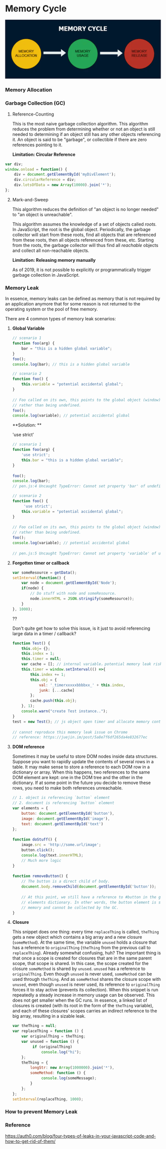 # Memory Cycle

<img src="./memory-cycle.png">

### Memory Allocation



### Garbage Collection (GC)

1. Reference-Counting

   This is the most naive garbage collection algorithm. This algorithm reduces the problem from determining whether or not an object is still needed to determining if an object still has any other objects referencing it. An object is said to be "garbage", or collectible if there are zero references pointing to it.

   <strong>Limitation: Circular Reference</strong>

```JavaScript
var div;
window.onload = function() {
    div = document.getElementById('myDivElement');
    div.circularReference = div;
    div.lotsOfData = new Array(10000).join('*');
};
```

2. Mark-and-Sweep

   This algorithm reduces the definition of "an object is no longer needed" to "an object is unreachable".

   This algorithm assumes the knowledge of a set of objects called *roots.* In JavaScript, the root is the global object. Periodically, the garbage collector will start from these roots, find all objects that are referenced from these roots, then all objects referenced from these, etc. Starting from the roots, the garbage collector will thus find all *reachable* objects and collect all non-reachable objects.

   <strong>Limitation: Releasing memory manually</strong>

   As of 2019, it is not possible to explicitly or programmatically trigger garbage collection in JavaScript.

### Memory Leak

In essence, memory leaks can be defined as memory that is not required by an application anymore that for some reason is not returned to the operating system or the pool of free memory.

There are 4 common types of memory leak scenarios:

1. **Global Variable**

   ```JavaScript
   // scenario 1
   function foo(arg) {
       bar = "this is a hidden global variable";
   }
   foo();
   console.log(bar); // this is a hidden global variable
   ```

   ```JavaScript
   // scenario 2
   function foo() {
       this.variable = "potential accidental global";
   }
   
   // Foo called on its own, this points to the global object (window)
   // rather than being undefined.
   foo();
   console.log(variable); // potential accidental global
   ```

   **Solution: **

   'use strict'

   ```JavaScript
   // scenario 1
   function foo(arg) {
       'use strict';
       this.bar = "this is a hidden global variable";
   }
   
   foo();
   console.log(bar);
   // pen.js:4 Uncaught TypeError: Cannot set property 'bar' of undefined
   ```

   ```JavaScript
   // scenario 2
   function foo() {
     	'use strict';
       this.variable = "potential accidental global";
   }
   
   // Foo called on its own, this points to the global object (window)
   // rather than being undefined.
   foo();
   console.log(variable); // potential accidental global
   
   // pen.js:5 Uncaught TypeError: Cannot set property 'variable' of undefined
   ```

2. **Forgotten timer or callback**

   ```JavaScript
   var someResource = getData();
   setInterval(function() {
       var node = document.getElementById('Node');
       if(node) {
           // Do stuff with node and someResource.
           node.innerHTML = JSON.stringify(someResource));
       }
   }, 1000);
   ```

   ??

   Don't quite get how to solve this issue, is it just to avoid referencing large data in a timer / callback?

   ```JavaScript
   function Test() {  
       this.obj= {};
       this.index = 1;
       this.timer = null;
       var cache = []; // internal variable，potential memory leak risk...
       this.timer = window.setInterval(() =>{
           this.index += 1; 
           this.obj = {
               val: '_timerxxxxxbbbbxx_' + this.index,
               junk: [...cache]
           };
           cache.push(this.obj);
       }, 1);  
       console.warn("create Test instance..");
   }  
   test = new Test(); // js object open timer and allocate memory continuously
   
   // cannot reproduce this memory leak issue on Chrome
   // reference: https://juejin.im/post/5a8e7f6df265da4e832677ec
   ```

3. **DOM reference**

   Sometimes it may be useful to store DOM nodes inside data structures. Suppose you want to rapidly update the contents of several rows in a table. It may make sense to store a reference to each DOM row in a dictionary or array. When this happens, two references to the same DOM element are kept: one in the DOM tree and the other in the dictionary. If at some point in the future you decide to remove these rows, you need to make both references unreachable.

   ```JavaScript
   // 1. object is referencing `button` element
   // 2. document is referencing `button` element
   var elements = {
       button: document.getElementById('button'), 
       image: document.getElementById('image'),
       text: document.getElementById('text')
   };
   
   function doStuff() {
       image.src = 'http://some.url/image';
       button.click();
       console.log(text.innerHTML);
       // Much more logic
   }
   
   function removeButton() {
       // The button is a direct child of body.
       document.body.removeChild(document.getElementById('button'));
   
       // At this point, we still have a reference to #button in the global
       // elements dictionary. In other words, the button element is still in
       // memory and cannot be collected by the GC.
   }
   ```

   

4. **Closure**

   This snippet does one thing: every time `replaceThing` is called, `theThing` gets a new object which contains a big array and a new closure (`someMethod`). At the same time, the variable `unused` holds a closure that has a reference to `originalThing` (`theThing` from the previous call to `replaceThing`). Already somewhat confusing, huh? The important thing is that once a scope is created for closures that are in the same parent scope, that scope is shared. In this case, the scope created for the closure `someMethod` is shared by `unused`. `unused` has a reference to `originalThing`. Even though `unused` is never used, `someMethod` can be used through `theThing`. And as `someMethod` shares the closure scope with `unused`, even though `unused` is never used, its reference to `originalThing` forces it to stay active (prevents its collection). When this snippet is run repeatedly a steady increase in memory usage can be observed. This does not get smaller when the GC runs. In essence, a linked list of closures is created (with its root in the form of the `theThing` variable), and each of these closures' scopes carries an indirect reference to the big array, resulting in a sizable leak.

   ```JavaScript
   var theThing = null;
   var replaceThing = function () {
       var originalThing = theThing;
       var unused = function () {
         	if (originalThing)
           		console.log("hi");
       };
       theThing = {
           longStr: new Array(1000000).join('*'),
           someMethod: function () {
             	console.log(someMessage);
           }
       };
   };
   setInterval(replaceThing, 1000);
   ```

   

### How to prevent Memory Leak







### Reference

https://auth0.com/blog/four-types-of-leaks-in-your-javascript-code-and-how-to-get-rid-of-them/